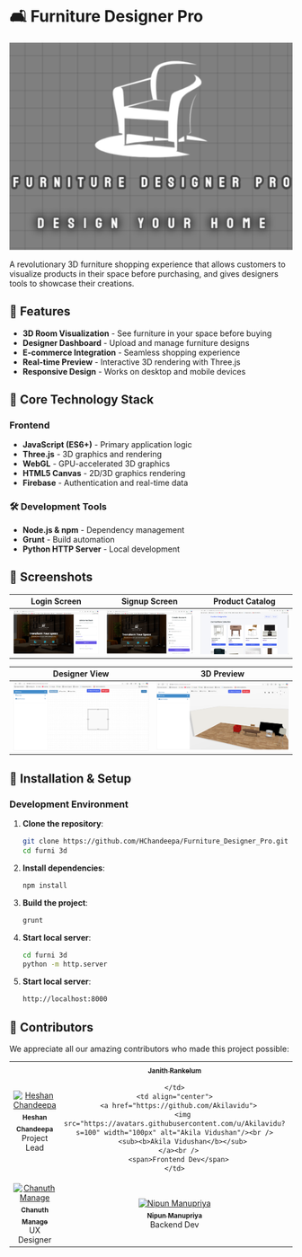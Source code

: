 # 🛋️ Furniture Designer Pro

![Furniture Designer Pro Banner](https://github.com/HChandeepa/Furniture_Designer_Pro/blob/main/furni%203d/assets/Screenshots/logo.png) <!-- Replace with actual banner image -->

A revolutionary 3D furniture shopping experience that allows customers to visualize products in their space before purchasing, and gives designers tools to showcase their creations.

## 🌟 Features

- **3D Room Visualization** - See furniture in your space before buying
- **Designer Dashboard** - Upload and manage furniture designs
- **E-commerce Integration** - Seamless shopping experience
- **Real-time Preview** - Interactive 3D rendering with Three.js
- **Responsive Design** - Works on desktop and mobile devices

## 🧱 Core Technology Stack

### Frontend
- **JavaScript (ES6+)** - Primary application logic
- **Three.js** - 3D graphics and rendering
- **WebGL** - GPU-accelerated 3D graphics
- **HTML5 Canvas** - 2D/3D graphics rendering
- **Firebase** - Authentication and real-time data

### 🛠️ Development Tools
- **Node.js & npm** - Dependency management
- **Grunt** - Build automation
- **Python HTTP Server** - Local development

## 📸 Screenshots

| Login Screen | Signup Screen | Product Catalog |
|--------------|---------------|------------------|
| ![Login Screen](https://github.com/HChandeepa/Furniture_Designer_Pro/blob/main/furni%203d/assets/Screenshots/login.png) | ![Signup Screen](https://github.com/HChandeepa/Furniture_Designer_Pro/blob/main/furni%203d/assets/Screenshots/signup.png) | ![Product Catalog](https://github.com/HChandeepa/Furniture_Designer_Pro/blob/main/furni%203d/assets/Screenshots/product%20catelogue.png) |

| Designer View | 3D Preview |
|---------------|------------|
| ![Designer View](https://github.com/HChandeepa/Furniture_Designer_Pro/blob/main/furni%203d/assets/Screenshots/designer%20view.png) | ![3D Preview](https://github.com/HChandeepa/Furniture_Designer_Pro/blob/main/furni%203d/assets/Screenshots/3D%20view.png) |



## 🚀 Installation & Setup

### Development Environment

1. **Clone the repository**:
   ```bash
   git clone https://github.com/HChandeepa/Furniture_Designer_Pro.git
   cd furni 3d

2. **Install dependencies**:
   ```bash
   npm install

3. **Build the project**:
   ```bash
   grunt

4. **Start local server**:
   ```bash
   cd furni 3d
   python -m http.server

5. **Start local server**:
   ```bash
   http://localhost:8000

## 👥 Contributors

We appreciate all our amazing contributors who made this project possible:

<table>
  <tr>
    <td align="center">
      <a href="https://github.com/HChandeepa">
        <img src="https://avatars.githubusercontent.com/u/YOUR_USER_ID?s=100" width="100px" alt="Heshan Chandeepa"/><br />
        <sub><b>Heshan Chandeepa</b></sub>
      </a><br />
      <span>Project Lead</span>
    </td>
    <td align="center">
      <a href="https://github.com/JanithRankelum">
        <sub><b>Janith Rankelum</b></sub>
      </a><br />

    </td>
    <td align="center">
      <a href="https://github.com/Akilavidu">
        <img src="https://avatars.githubusercontent.com/u/Akilavidu?s=100" width="100px" alt="Akila Vidushan"/><br />
        <sub><b>Akila Vidushan</b></sub>
      </a><br />
      <span>Frontend Dev</span>
    </td>
  </tr>
  <tr>
    <td align="center">
      <a href="https://github.com/chanuth2k3">
        <img src="https://avatars.githubusercontent.com/u/chanuth2k3?s=100" width="100px" alt="Chanuth Manage"/><br />
        <sub><b>Chanuth Manage</b></sub>
      </a><br />
      <span>UX Designer</span>
    </td>
    <td align="center">
      <a href="https://github.com/1nipun">
        <img src="https://avatars.githubusercontent.com/u/1nipun?s=100" width="100px" alt="Nipun Manupriya"/><br />
        <sub><b>Nipun Manupriya</b></sub>
      </a><br />
      <span>Backend Dev</span>
    </td>
    <td align="center">
      <a href="https://github.com/malindu101">
        <img src="https://avatars.githubusercontent.com/u/malindu101?s=100" width="100px" alt="Malindu Wicramasinghe"/><br />
        <sub><b>Malindu Wicramasinghe</b></sub>
      </a><br />
      <span>QA Engineer</span>
    </td>
  </tr>
</table>
